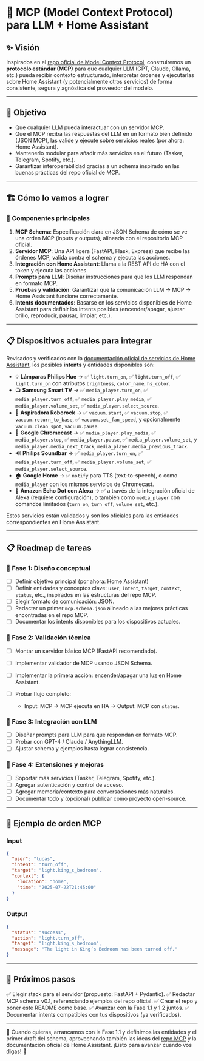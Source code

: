# 🧠 MCP (Model Context Protocol) para LLM + Home Assistant

## ✨ Visión

Inspirados en el [repo oficial de Model Context Protocol](https://github.com/modelcontextprotocol/servers), construiremos un **protocolo estándar (MCP)** para que cualquier LLM (GPT, Claude, Ollama, etc.) pueda recibir contexto estructurado, interpretar órdenes y ejecutarlas sobre Home Assistant (y potencialmente otros servicios) de forma consistente, segura y agnóstica del proveedor del modelo.

---

## 🎯 Objetivo

* Que cualquier LLM pueda interactuar con un servidor MCP.
* Que el MCP reciba las respuestas del LLM en un formato bien definido (JSON MCP), las valide y ejecute sobre servicios reales (por ahora: Home Assistant).
* Mantenerlo modular para añadir más servicios en el futuro (Tasker, Telegram, Spotify, etc.).
* Garantizar interoperabilidad gracias a un schema inspirado en las buenas prácticas del repo oficial de MCP.

---

## 🏗️ Cómo lo vamos a lograr

### 📄 Componentes principales

1. **MCP Schema**: Especificación clara en JSON Schema de cómo se ve una orden MCP (inputs y outputs), alineada con el repositorio MCP oficial.
2. **Servidor MCP**: Una API ligera (FastAPI, Flask, Express) que recibe las órdenes MCP, valida contra el schema y ejecuta las acciones.
3. **Integración con Home Assistant**: Llama a la REST API de HA con el token y ejecuta las acciones.
4. **Prompts para LLM**: Diseñar instrucciones para que los LLM respondan en formato MCP.
5. **Pruebas y validación**: Garantizar que la comunicación LLM → MCP → Home Assistant funcione correctamente.
6. **Intents documentados**: Basarse en los servicios disponibles de Home Assistant para definir los intents posibles (encender/apagar, ajustar brillo, reproducir, pausar, limpiar, etc.).

---

## 📋 Dispositivos actuales para integrar

Revisados y verificados con la [documentación oficial de servicios de Home Assistant](https://www.home-assistant.io/integrations/#services), los posibles **intents** y entidades disponibles son:

* 💡 **Lámparas Philips Hue** → ✅ `light.turn_on`, ✅ `light.turn_off`, ✅ `light.turn_on` con atributos `brightness`, `color_name`, `hs_color`.
* 📺 **Samsung Smart TV** → ✅ `media_player.turn_on`, ✅ `media_player.turn_off`, ✅ `media_player.play_media`, ✅ `media_player.volume_set`, ✅ `media_player.select_source`.
* 🤖 **Aspiradora Roborock** → ✅ `vacuum.start`, ✅ `vacuum.stop`, ✅ `vacuum.return_to_base`, ✅ `vacuum.set_fan_speed`, y opcionalmente `vacuum.clean_spot`, `vacuum.pause`.
* 📡 **Google Chromecast** → ✅ `media_player.play_media`, ✅ `media_player.stop`, ✅ `media_player.pause`, ✅ `media_player.volume_set`, y `media_player.media_next_track`, `media_player.media_previous_track`.
* 🔊 **Philips Soundbar** → ✅ `media_player.turn_on`, ✅ `media_player.turn_off`, ✅ `media_player.volume_set`, ✅ `media_player.select_source`.
* 🏠 **Google Home** → ✅ `notify` para TTS (text-to-speech), o como `media_player` con los mismos servicios de Chromecast.
* 🎵 **Amazon Echo Dot con Alexa** → ✅ a través de la integración oficial de Alexa (requiere configuración), o también como `media_player` con comandos limitados (`turn_on`, `turn_off`, `volume_set`, etc.).

Estos servicios están validados y son los oficiales para las entidades correspondientes en Home Assistant.

---

## 📋 Roadmap de tareas

### 🧭 Fase 1: Diseño conceptual

* [ ] Definir objetivo principal (por ahora: Home Assistant)
* [ ] Definir entidades y conceptos clave: `user`, `intent`, `target`, `context`, `status`, etc., inspirados en las estructuras del repo MCP.
* [ ] Elegir formato de comunicación: JSON.
* [ ] Redactar un primer `mcp.schema.json` alineado a las mejores prácticas encontradas en el repo MCP.
* [ ] Documentar los intents disponibles para los dispositivos actuales.

### 🧪 Fase 2: Validación técnica

* [ ] Montar un servidor básico MCP (FastAPI recomendado).
* [ ] Implementar validador de MCP usando JSON Schema.
* [ ] Implementar la primera acción: encender/apagar una luz en Home Assistant.
* [ ] Probar flujo completo:

  * Input: MCP → MCP ejecuta en HA → Output: MCP con `status`.

### 🤖 Fase 3: Integración con LLM

* [ ] Diseñar prompts para LLM para que respondan en formato MCP.
* [ ] Probar con GPT-4 / Claude / AnythingLLM.
* [ ] Ajustar schema y ejemplos hasta lograr consistencia.

### 🌟 Fase 4: Extensiones y mejoras

* [ ] Soportar más servicios (Tasker, Telegram, Spotify, etc.).
* [ ] Agregar autenticación y control de acceso.
* [ ] Agregar memoria/contexto para conversaciones más naturales.
* [ ] Documentar todo y (opcional) publicar como proyecto open-source.

---

## 📄 Ejemplo de orden MCP

### Input

```json
{
  "user": "lucas",
  "intent": "turn_off",
  "target": "light.king_s_bedroom",
  "context": {
    "location": "home",
    "time": "2025-07-22T21:45:00"
  }
}
```

### Output

```json
{
  "status": "success",
  "action": "light.turn_off",
  "target": "light.king_s_bedroom",
  "message": "The light in King’s Bedroom has been turned off."
}
```

---

## 📌 Próximos pasos

✅ Elegir stack para el servidor (propuesto: FastAPI + Pydantic).
✅ Redactar MCP schema v0.1, referenciando ejemplos del repo oficial.
✅ Crear el repo y poner este README como base.
✅ Avanzar con la Fase 1.1 y 1.2 juntos.
✅ Documentar intents compatibles con tus dispositivos (ya verificados).

---

👊 Cuando quieras, arrancamos con la Fase 1.1 y definimos las entidades y el primer draft del schema, aprovechando también las ideas del [repo MCP](https://github.com/modelcontextprotocol/servers) y la documentación oficial de Home Assistant. ¡Listo para avanzar cuando vos digas! 🚀
